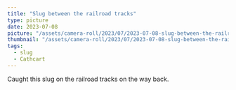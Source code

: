 ```yaml
---
title: "Slug between the railroad tracks"
type: picture
date: 2023-07-08
picture: "/assets/camera-roll/2023/07/2023-07-08-slug-between-the-railroad-tracks/20230709_023848270_iOS.jpg"
thumbnail: "/assets/camera-roll/2023/07/2023-07-08-slug-between-the-railroad-tracks/20230709_023848270_iOS-thumbnail.jpg"
tags:
  - slug
  - Cathcart
---
```

Caught this slug on the railroad tracks on the way back.